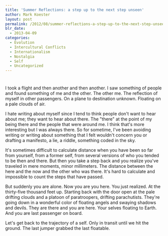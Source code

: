 ```yaml
---
title: 'Summer Reflections: a step up to the next step unseen'
author: Mark Koester
layout: post
permalink: /2012/08/summer-reflections-a-step-up-to-the-next-step-unseen.html
blr_date:
  - 2013-04-09
categories:
  - Evolution
  - Intercultural Conflicts
  - Internationalism
  - Nostalgia
  - Self
  - Uncategorized
---
```

# 

I took a flight and then another and then another. I saw something of people and found something of me and the other. The other me. The reflection of myself in other passengers. On a plane to destination unknown. Floating on a pale clouds of air.

I hate writing about myself since I tend to think people don't want to hear about me; they want to hear about there. The "there" at the point of my being there and the people that were around me. I think that's more interesting but I was always there. So for sometime, I've been avoiding writing or writing about something that I felt wouldn't concern you or drafting a manifesto, a lie, a riddle, something coded in the sky.

It's sometimes difficult to calculate distance when you have been so far from yourself, from a former self, from several versions of who you tended to be then and there. But then you take a step back and you realize you've traveled in mere moments, minor millimeters. The distance between the here and the now and the other who was there. It's hard to calculate and impossible to count the steps that have passed.

But suddenly you are alone. Now you are you here. You just realized. At the thirty-five thousand feet up. Starting back with the door open at the pale drifting clouds and a platoon of paratroopers, drifting parachutists. They're going down in a wonderful color of floating angels and swaying shadows and devils. They are there and you are here. Your selves floating to Earth. And you are last passenger on board.

Let's get back to the trajectory of a self. Only in transit until we hit the ground. The last jumper grabbed the last floatable.